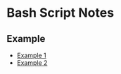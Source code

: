 # Bash Script Notes

## Example

- [Example 1](/scripts/shell/example-1.md)
- [Example 2](/scripts/shell/example-2.md)

